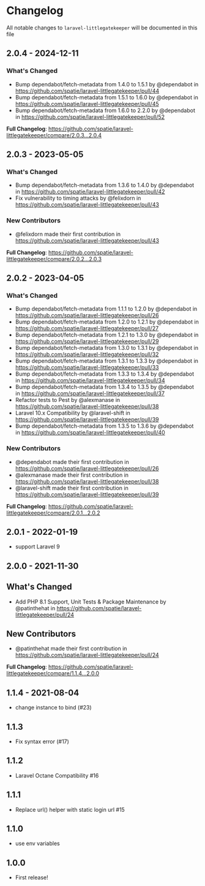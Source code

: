 # Changelog

All notable changes to `laravel-littlegatekeeper` will be documented in this file

## 2.0.4 - 2024-12-11

### What's Changed

* Bump dependabot/fetch-metadata from 1.4.0 to 1.5.1 by @dependabot in https://github.com/spatie/laravel-littlegatekeeper/pull/44
* Bump dependabot/fetch-metadata from 1.5.1 to 1.6.0 by @dependabot in https://github.com/spatie/laravel-littlegatekeeper/pull/45
* Bump dependabot/fetch-metadata from 1.6.0 to 2.2.0 by @dependabot in https://github.com/spatie/laravel-littlegatekeeper/pull/52

**Full Changelog**: https://github.com/spatie/laravel-littlegatekeeper/compare/2.0.3...2.0.4

## 2.0.3 - 2023-05-05

### What's Changed

- Bump dependabot/fetch-metadata from 1.3.6 to 1.4.0 by @dependabot in https://github.com/spatie/laravel-littlegatekeeper/pull/42
- Fix vulnerability to timing attacks  by @felixdorn in https://github.com/spatie/laravel-littlegatekeeper/pull/43

### New Contributors

- @felixdorn made their first contribution in https://github.com/spatie/laravel-littlegatekeeper/pull/43

**Full Changelog**: https://github.com/spatie/laravel-littlegatekeeper/compare/2.0.2...2.0.3

## 2.0.2 - 2023-04-05

### What's Changed

- Bump dependabot/fetch-metadata from 1.1.1 to 1.2.0 by @dependabot in https://github.com/spatie/laravel-littlegatekeeper/pull/26
- Bump dependabot/fetch-metadata from 1.2.0 to 1.2.1 by @dependabot in https://github.com/spatie/laravel-littlegatekeeper/pull/27
- Bump dependabot/fetch-metadata from 1.2.1 to 1.3.0 by @dependabot in https://github.com/spatie/laravel-littlegatekeeper/pull/29
- Bump dependabot/fetch-metadata from 1.3.0 to 1.3.1 by @dependabot in https://github.com/spatie/laravel-littlegatekeeper/pull/32
- Bump dependabot/fetch-metadata from 1.3.1 to 1.3.3 by @dependabot in https://github.com/spatie/laravel-littlegatekeeper/pull/33
- Bump dependabot/fetch-metadata from 1.3.3 to 1.3.4 by @dependabot in https://github.com/spatie/laravel-littlegatekeeper/pull/34
- Bump dependabot/fetch-metadata from 1.3.4 to 1.3.5 by @dependabot in https://github.com/spatie/laravel-littlegatekeeper/pull/37
- Refactor tests to Pest by @alexmanase in https://github.com/spatie/laravel-littlegatekeeper/pull/38
- Laravel 10.x Compatibility by @laravel-shift in https://github.com/spatie/laravel-littlegatekeeper/pull/39
- Bump dependabot/fetch-metadata from 1.3.5 to 1.3.6 by @dependabot in https://github.com/spatie/laravel-littlegatekeeper/pull/40

### New Contributors

- @dependabot made their first contribution in https://github.com/spatie/laravel-littlegatekeeper/pull/26
- @alexmanase made their first contribution in https://github.com/spatie/laravel-littlegatekeeper/pull/38
- @laravel-shift made their first contribution in https://github.com/spatie/laravel-littlegatekeeper/pull/39

**Full Changelog**: https://github.com/spatie/laravel-littlegatekeeper/compare/2.0.1...2.0.2

## 2.0.1 - 2022-01-19

- support Laravel 9

## 2.0.0 - 2021-11-30

## What's Changed

- Add PHP 8.1 Support, Unit Tests & Package Maintenance  by @patinthehat in https://github.com/spatie/laravel-littlegatekeeper/pull/24

## New Contributors

- @patinthehat made their first contribution in https://github.com/spatie/laravel-littlegatekeeper/pull/24

**Full Changelog**: https://github.com/spatie/laravel-littlegatekeeper/compare/1.1.4...2.0.0

## 1.1.4 - 2021-08-04

- change instance to bind (#23)

## 1.1.3

- Fix syntax error (#17)

## 1.1.2

- Laravel Octane Compatibility #16

## 1.1.1

- Replace url() helper with static login url #15

## 1.1.0

- use env variables

## 1.0.0

- First release!
